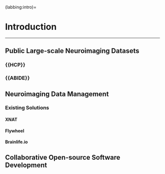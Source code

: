 (labbing:intro)=
# Introduction

<hr>

## Public Large-scale Neuroimaging Datasets

### {{HCP}}

### {{ABIDE}}

## Neuroimaging Data Management

### Existing Solutions

#### XNAT

#### Flywheel

#### Brainlife.io

## Collaborative Open-source Software Development